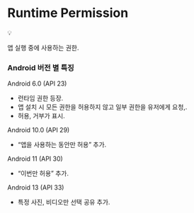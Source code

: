 # Runtime Permission

<aside>
💡

앱 실행 중에 사용하는 권한.

</aside>

### Android 버전 별 특징

Android 6.0 (API 23)

- 런타임 권한 등장.
- 앱 설치 시 모든 권한을 허용하지 않고 일부 권한을 유저에게 요청,.
- 허용, 거부가 표시.

Android 10.0 (API 29)

- “앱을 사용하는 동안만 허용” 추가.

Android 11 (API 30)

- “이번만 허용” 추가.

Android 13 (API 33)

- 특정 사진, 비디오만 선택 공유 추가.